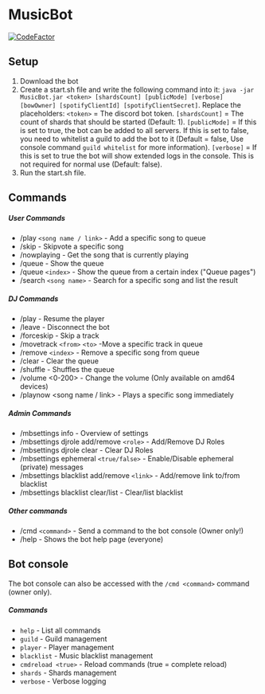 # MusicBot
[![CodeFactor](https://www.codefactor.io/repository/github/jandie1505/musicbot/badge/master)](https://www.codefactor.io/repository/github/jandie1505/musicbot/overview/master)
## Setup
1. Download the bot
2. Create a start.sh file and write the following command into it: `java -jar MusicBot.jar <token> [shardsCount] [publicMode] [verbose] [bowOwner] [spotifyClientId] [spotifyClientSecret]`. Replace the placeholders: `<token>` = The discord bot token. `[shardsCount]` = The count of shards that should be started (Default: 1). `[publicMode]` = If this is set to true, the bot can be added to all servers. If this is set to false, you need to whitelist a guild to add the bot to it (Default = false, Use console command `guild whitelist` for more information). `[verbose]` = If this is set to true the bot will show extended logs in the console. This is not required for normal use (Default: false).
3. Run the start.sh file.
## Commands
##### User Commands
- /play `<song name / link>` - Add a specific song to queue
- /skip - Skipvote a specific song
- /nowplaying - Get the song that is currently playing
- /queue - Show the queue
- /queue `<index>` - Show the queue from a certain index ("Queue pages")
- /search `<song name>` - Search for a specific song and list the result
##### DJ Commands
- /play - Resume the player
- /leave - Disconnect the bot
- /forceskip - Skip a track
- /movetrack `<from>` `<to>` -Move a specific track in queue
- /remove `<index>` - Remove a specific song from queue
- /clear - Clear the queue
- /shuffle - Shuffles the queue
- /volume <0-200> - Change the volume (Only available on amd64 devices)
- /playnow <song name / link> - Plays a specific song immediately
##### Admin Commands
- /mbsettings info - Overview of settings
- /mbsettings djrole add/remove `<role>` - Add/Remove DJ Roles
- /mbsettings djrole clear - Clear DJ Roles
- /mbsettings ephemeral `<true/false>` - Enable/Disable ephemeral (private) messages
- /mbsettings blacklist add/remove `<link>` - Add/remove link to/from blacklist
- /mbsettings blacklist clear/list - Clear/list blacklist
##### Other commands
- /cmd `<command>` - Send a command to the bot console (Owner only!)
- /help - Shows the bot help page (everyone)
## Bot console
The bot console can also be accessed with the `/cmd <command>` command (owner only).
##### Commands
- `help` - List all commands
- `guild` - Guild management
- `player` - Player management
- `blacklist` - Music blacklist management
- `cmdreload <true>` - Reload commands (true = complete reload)
- `shards` - Shards management
- `verbose` - Verbose logging
